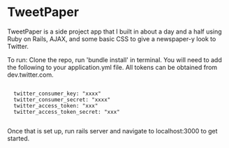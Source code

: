 # TweetPaper

TweetPaper is a side project app that I built in about a day and a half using Ruby on Rails, AJAX, and some basic CSS to give a newspaper-y look to Twitter.


To run: Clone the repo, run 'bundle install' in terminal. You will need to add the following to your application.yml file. All tokens can be obtained from dev.twitter.com.
<pre><code>
  twitter_consumer_key: "xxxx"
  twitter_consumer_secret: "xxxx"
  twitter_access_token: "xxx"
  twitter_access_token_secret: "xxx"
  </code></pre>

 Once that is set up, run rails server and navigate to localhost:3000 to get started.
